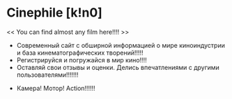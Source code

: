   # Сinephile [k!n0]
<< You can find almost any film here!!!! >>

- Современный сайт с обширной информацией о мире киноиндустрии и база кинематографических творений!!!!!
- Регистрируйся и погружайся в мир кино!!!!
- Оставляй свои отзывы и оценки. Делись впечатлениями с другими пользователями!!!!!!!

* Камера! Мотор! Action!!!!!!
